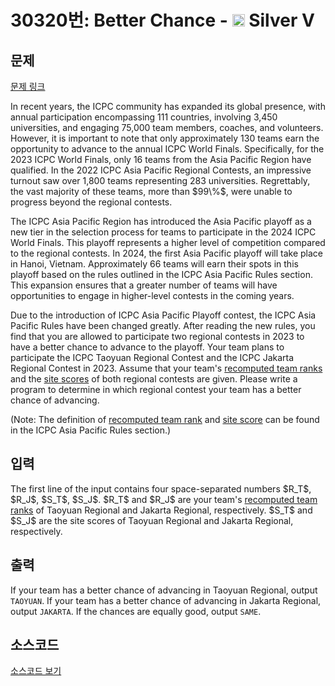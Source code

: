 # 30320번: Better Chance - <img src="https://static.solved.ac/tier_small/6.svg" style="height:20px" /> Silver V

<!-- performance -->

<!-- 문제 제출 후 깃허브에 푸시를 했을 때 제출한 코드의 성능이 입력될 공간입니다.-->

<!-- end -->

## 문제

[문제 링크](https://boj.kr/30320)


<p>In recent years, the ICPC community has expanded its global presence, with annual participation encompassing 111 countries, involving 3,450 universities, and engaging 75,000 team members, coaches, and volunteers. However, it is important to note that only approximately 130 teams earn the opportunity to advance to the annual ICPC World Finals. Specifically, for the 2023 ICPC World Finals, only 16 teams from the Asia Pacific Region have qualified. In the 2022 ICPC Asia Pacific Regional Contests, an impressive turnout saw over 1,800 teams representing 283 universities. Regrettably, the vast majority of these teams, more than $99\%$, were unable to progress beyond the regional contests.</p>

<p>The ICPC Asia Pacific Region has introduced the Asia Pacific playoff as a new tier in the selection process for teams to participate in the 2024 ICPC World Finals. This playoff represents a higher level of competition compared to the regional contests. In 2024, the first Asia Pacific playoff will take place in Hanoi, Vietnam. Approximately 66 teams will earn their spots in this playoff based on the rules outlined in the ICPC Asia Pacific Rules section. This expansion ensures that a greater number of teams will have opportunities to engage in higher-level contests in the coming years.</p>

<p>Due to the introduction of ICPC Asia Pacific Playoff contest, the ICPC Asia Pacific Rules have been changed greatly. After reading the new rules, you find that you are allowed to participate two regional contests in 2023 to have a better chance to advance to the playoff. Your team plans to participate the ICPC Taoyuan Regional Contest and the ICPC Jakarta Regional Contest in 2023. Assume that your team's <u>recomputed team ranks</u> and the <u>site scores</u> of both regional contests are given. Please write a program to determine in which regional contest your team has a better chance of advancing.</p>

<p>(Note: The definition of <u>recomputed team rank</u> and <u>site score</u> can be found in the ICPC Asia Pacific Rules section.)</p>



## 입력


<p>The first line of the input contains four space-separated numbers $R_T$, $R_J$, $S_T$, $S_J$. $R_T$ and $R_J$ are your team's <u>recomputed team ranks</u> of Taoyuan Regional and Jakarta Regional, respectively. $S_T$ and $S_J$ are the site scores of Taoyuan Regional and Jakarta Regional, respectively.</p>



## 출력


<p>If your team has a better chance of advancing in Taoyuan Regional, output <code>TAOYUAN</code>. If your team has a better chance of advancing in Jakarta Regional, output <code>JAKARTA</code>. If the chances are equally good, output <code>SAME</code>.</p>



## 소스코드

[소스코드 보기](Better%20Chance.cpp)